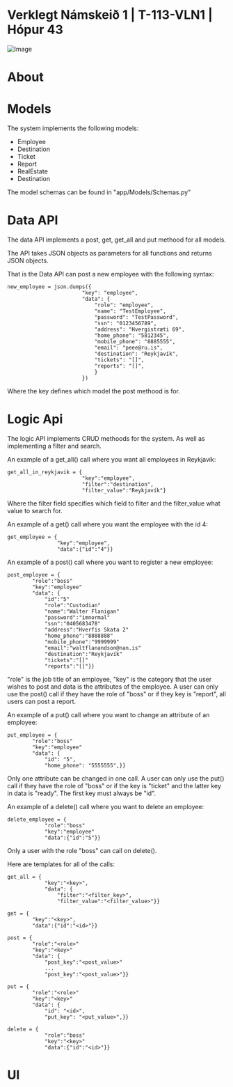 Verklegt Námskeið 1 | T-113-VLN1 | Hópur 43
===========================================
![Image](https://i.imgur.com/f9GuSPR.png "Poster")

# About

# Models

The system implements the following models:

- Employee
- Destination
- Ticket
- Report
- RealEstate
- Destination

The model schemas can be found in "app/Models/Schemas.py"

# Data API
The data API implements a post, get, get_all and put methood for all models. 

The API takes JSON objects as parameters for all functions and returns JSON objects.

That is the Data API can post a new employee with the following syntax:

    new_employee = json.dumps({
                            "key": "employee",
                            "data": {
                                "role": "employee",
                                "name": "TestEmployee",
                                "password": "TestPassword",
                                "ssn": "0123456789",
                                "address": "Hvergistræti 69",
                                "home_phone": "5812345",
                                "mobile_phone": "8885555",
                                "email": "peee@ru.is",
                                "destination": "Reykjavík",
                                "tickets": "[]",
                                "reports": "[]",
                                }
                            })

Where the key defines which model the post methood is for.

# Logic Api
The logic API implements CRUD methoods for the system. As well as implementing a filter and search.

An example of a get_all() call where you want all employees in Reykjavík:

    get_all_in_reykjavik = {
                            "key":"employee",
                            "filter":"destination", 
                            "filter_value":"Reykjavík"}

Where the filter field specifies which field to filter and the filter_value what value to search for. 

An example of a get() call where you want the employee with the id 4:

    get_employee = {
                    "key":"employee",
                    "data":{"id":"4"}}

An example of a post() call where you want to register a new employee:

    post_employee = {
            "role":"boss"
            "key":"employee"
            "data": {
                "id":"5"
                "role":"Custodian"
                "name":"Walter Flanigan"
                "password":"imnormal"
                "ssn":"0405683478"
                "address":"Hverfis Skata 2"
                "home_phone":"8888888"
                "mobile_phone":"9999999"
                "email":"waltflanandson@nan.is"
                "destination":"Reykjavík"
                "tickets":"[]"
                "reports":"[]"}}

"role" is the job title of an employee, "key" is the category that the user wishes to post and data is the attributes of the employee. A user can only use the post() call if they have the role of "boss" or if they key is "report", all users can post a report.

An example of a put() call where you want to change an attribute of an employee:

    put_employee = {
            "role":"boss"
            "key":"employee"
            "data": {
                "id": "5",
                "home_phone": "5555555",}}

Only one attribute can be changed in one call. A user can only use the put() call if they have the role of "boss" or if the key is "ticket" and the latter key in data is "ready". The first key must always be "id".

An example of a delete() call where you want to delete an employee:

    delete_employee = {
                "role":"boss"
                "key":"employee"
                "data":{"id":"5"}}

Only a user with the role "boss" can call on delete().

Here are templates for all of the calls:

    get_all = {
                "key":"<key>",
                "data": {
                    "filter":"<filter_key>", 
                    "filter_value":"<filter_value>"}}

    get = {
            "key":"<key>",
            "data":{"id":"<id>"}}

    post = {
            "role":"<role>"
            "key":"<key>"
            "data": {
                "post_key":"<post_value>"
                ...
                "post_key":"<post_value>"}}

    put = {
            "role":"<role>"
            "key":"<key>"
            "data": {
                "id": "<id>",
                "put_key": "<put_value>",}}

    delete = {
                "role":"boss"
                "key":"<key>"
                "data":{"id":"<id>"}}


# UI
